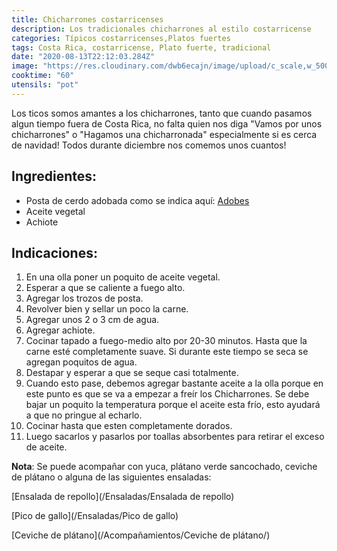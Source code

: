 ```yaml
---
title: Chicharrones costarricenses
description: Los tradicionales chicharrones al estilo costarricense
categories: Típicos costarricenses,Platos fuertes
tags: Costa Rica, costarricense, Plato fuerte, tradicional
date: "2020-08-13T22:12:03.284Z"
image: "https://res.cloudinary.com/dwb6ecajn/image/upload/c_scale,w_500/v1600064759/cocinaQ/Chicharrones/Chicharrones-main_o9uc47.jpg"
cooktime: "60"
utensils: "pot"
---
```

Los ticos somos amantes a los chicharrones, tanto que cuando pasamos algun tiempo fuera de Costa Rica, no falta quien nos diga "Vamos por unos chicharrones" o "Hagamos una chicharronada" especialmente si es cerca de navidad! Todos durante diciembre nos comemos unos cuantos!

## Ingredientes:

- Posta de cerdo adobada como se indica aquí: [Adobes](/Adobes/#posta)
- Aceite vegetal
- Achiote

## Indicaciones:

1. En una olla poner un poquito de aceite vegetal.
2. Esperar a que se caliente a fuego alto.
3. Agregar los trozos de posta.
4. Revolver bien y sellar un poco la carne.
5. Agregar unos 2 o 3 cm de agua.
6. Agregar achiote.
7. Cocinar tapado a fuego-medio alto por 20-30 minutos. Hasta que la carne esté completamente suave. Si durante este tiempo se seca se agregan poquitos de agua.
8. Destapar y esperar a que se seque casi totalmente.
9. Cuando esto pase, debemos agregar bastante aceite a la olla porque en este punto es que se va a empezar a freír los Chicharrones. Se debe bajar un poquito la temperatura porque el aceite esta frío, esto ayudará a que no pringue al echarlo.
10. Cocinar hasta que esten completamente dorados.
11. Luego sacarlos y pasarlos por toallas absorbentes para retirar el exceso de aceite.

**Nota**: Se puede acompañar con yuca, plátano verde sancochado, ceviche de plátano o alguna de las siguientes ensaladas:

[Ensalada de repollo](/Ensaladas/Ensalada de repollo)

[Pico de gallo](/Ensaladas/Pico de gallo)

[Ceviche de plátano](/Acompañamientos/Ceviche de plátano/)

